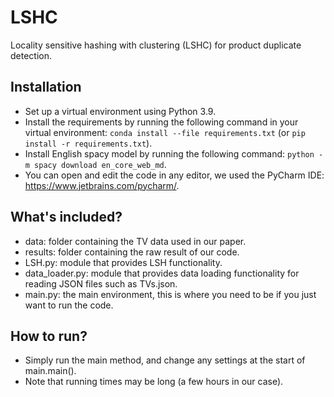 # LSHC

Locality sensitive hashing with clustering (LSHC) for product duplicate detection.

## Installation

- Set up a virtual environment using Python 3.9.
- Install the requirements by running the following command in your virtual environment: ```conda install --file requirements.txt``` (or ```pip install -r requirements.txt```).
- Install English spacy model by running the following command: ```python -m spacy download en_core_web_md```.
- You can open and edit the code in any editor, we used the PyCharm IDE: https://www.jetbrains.com/pycharm/.

## What's included?

- data: folder containing the TV data used in our paper.
- results: folder containing the raw result of our code.
- LSH.py: module that provides LSH functionality.
- data_loader.py: module that provides data loading functionality for reading JSON files such as TVs.json.
- main.py: the main environment, this is where you need to be if you just want to run the code.

## How to run?

- Simply run the main method, and change any settings at the start of main.main().
- Note that running times may be long (a few hours in our case).

